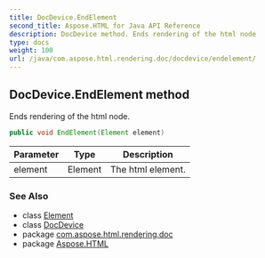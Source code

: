 ```yaml
---
title: DocDevice.EndElement
second_title: Aspose.HTML for Java API Reference
description: DocDevice method. Ends rendering of the html node
type: docs
weight: 100
url: /java/com.aspose.html.rendering.doc/docdevice/endelement/
---
```

## DocDevice.EndElement method

Ends rendering of the html node.

```java
public void EndElement(Element element)
```

| Parameter | Type | Description |
| --- | --- | --- |
| element | Element | The html element. |

### See Also

* class [Element](../../../com.aspose.html.dom/element/)
* class [DocDevice](../)
* package [com.aspose.html.rendering.doc](../../docdevice/)
* package [Aspose.HTML](../../../)
